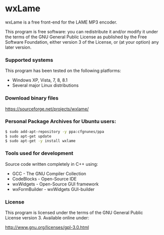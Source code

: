 # wxLame
wxLame is a free front-end for the LAME MP3 encoder.

This program is free software: you can redistribute it and/or modify
it under the terms of the GNU General Public License as published by
the Free Software Foundation, either version 3 of the License, or
(at your option) any later version.

### Supported systems
This program has been tested on the following platforms:
- Windows XP, Vista, 7, 8, 8.1
- Several major Linux distributions

### Download binary files
https://sourceforge.net/projects/wxlame/

### Personal Package Archives for Ubuntu users:
```sh
$ sudo add-apt-repository -y ppa:cfgnunes/ppa
$ sudo apt-get update
$ sudo apt-get -y install wxlame
```

### Tools used for development
Source code written completely in C++ using:
- GCC - The GNU Compiler Collection
- CodeBlocks - Open-Source IDE
- wxWidgets - Open-Source GUI framework
- wxFormBuilder - wxWidgets GUI-builder

### License
This program is licensed under the terms of the GNU General Public License version 3. Available online under:

http://www.gnu.org/licenses/gpl-3.0.html

